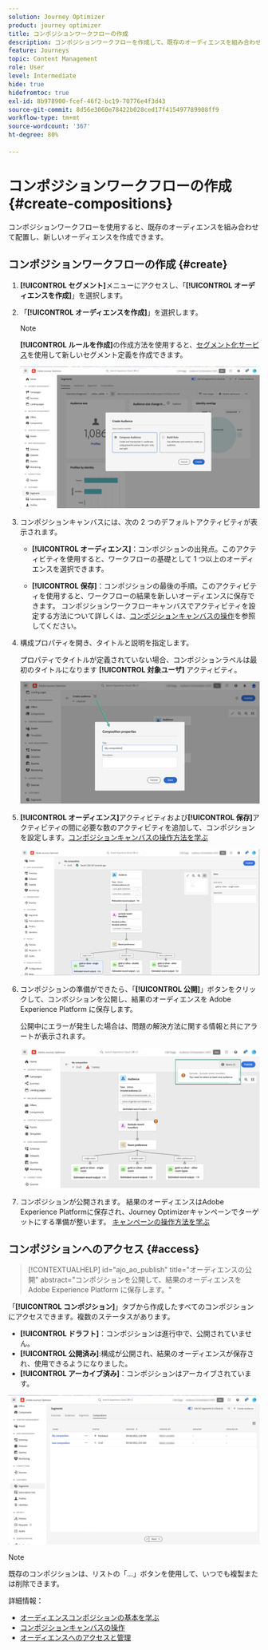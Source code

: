 ```yaml
---
solution: Journey Optimizer
product: journey optimizer
title: コンポジションワークフローの作成
description: コンポジションワークフローを作成して、既存のオーディエンスを組み合わせて配置する方法を説明します。
feature: Journeys
topic: Content Management
role: User
level: Intermediate
hide: true
hidefromtoc: true
exl-id: 8b978900-fcef-46f2-bc19-70776e4f3d43
source-git-commit: 8d56e3060e78422b028ced17f415497789908ff9
workflow-type: tm+mt
source-wordcount: '367'
ht-degree: 80%

---
```


# コンポジションワークフローの作成 {#create-compositions}

コンポジションワークフローを使用すると、既存のオーディエンスを組み合わせて配置し、新しいオーディエンスを作成できます。

## コンポジションワークフローの作成 {#create}

1. **[!UICONTROL セグメント]**&#x200B;メニューにアクセスし、「**[!UICONTROL オーディエンスを作成]**」を選択します。

1. 「**[!UICONTROL オーディエンスを作成]**」を選択します。

   >[!NOTE]
   >
   >**[!UICONTROL ルールを作成]**&#x200B;の作成方法を使用すると、[セグメント化サービス](https://experienceleague.adobe.com/docs/experience-platform/segmentation/ui/overview.html?lang=ja)を使用して新しいセグメント定義を作成できます。

   ![](assets/audiences-create.png)

1. コンポジションキャンバスには、次の 2 つのデフォルトアクティビティが表示されます。

   * **[!UICONTROL オーディエンス]**：コンポジションの出発点。このアクティビティを使用すると、ワークフローの基礎として 1 つ以上のオーディエンスを選択できます。

   * **[!UICONTROL 保存]**：コンポジションの最後の手順。このアクティビティを使用すると、ワークフローの結果を新しいオーディエンスに保存できます。
   コンポジションワークフローキャンバスでアクティビティを設定する方法について詳しくは、[コンポジションキャンバスの操作](composition-canvas.md)を参照してください。

1. 構成プロパティを開き、タイトルと説明を指定します。

   プロパティでタイトルが定義されていない場合、コンポジションラベルは最初のタイトルになります **[!UICONTROL 対象ユーザ]** アクティビティ。

   ![](assets/audiences-properties.png)

1. **[!UICONTROL オーディエンス]**&#x200B;アクティビティおよび&#x200B;**[!UICONTROL 保存]**&#x200B;アクティビティの間に必要な数のアクティビティを追加して、コンポジションを設定します。[コンポジションキャンバスの操作方法を学ぶ](composition-canvas.md)

   ![](assets/audiences-publish.png)

1. コンポジションの準備ができたら、「**[!UICONTROL 公開]**」ボタンをクリックして、コンポジションを公開し、結果のオーディエンスを Adobe Experience Platform に保存します。

   公開中にエラーが発生した場合は、問題の解決方法に関する情報と共にアラートが表示されます。

   ![](assets/audiences-alerts.png)

1. コンポジションが公開されます。 結果のオーディエンスはAdobe Experience Platformに保存され、Journey Optimizerキャンペーンでターゲットにする準備が整います。 [キャンペーンの操作方法を学ぶ](../campaigns/get-started-with-campaigns.md)

## コンポジションへのアクセス {#access}

>[!CONTEXTUALHELP]
>id="ajo_ao_publish"
>title="オーディエンスの公開"
>abstract="コンポジションを公開して、結果のオーディエンスを Adobe Experience Platform に保存します。"

「**[!UICONTROL コンポジション]**」タブから作成したすべてのコンポジションにアクセスできます。複数のステータスがあります。

* **[!UICONTROL ドラフト]**：コンポジションは進行中で、公開されていません。
* **[!UICONTROL 公開済み]**:構成が公開され、結果のオーディエンスが保存され、使用できるようになりました。
* **[!UICONTROL アーカイブ済み]**：コンポジションはアーカイブされています。

![](assets/audiences-compositions.png)

>[!NOTE]
>
>既存のコンポジションは、リストの「...」ボタンを使用して、いつでも複製または削除できます。

詳細情報：

* [オーディエンスコンポジションの基本を学ぶ](get-started-audience-orchestration.md)
* [コンポジションキャンバスの操作](composition-canvas.md)
* [オーディエンスへのアクセスと管理](access-audiences.md)
